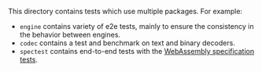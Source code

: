 This directory contains tests which use multiple packages. For example:
- `engine` contains variety of e2e tests, mainly to ensure the consistency in the behavior between engines.
- `codec` contains a test and benchmark on text and binary decoders.
- `spectest` contains end-to-end tests with the [WebAssembly specification tests](https://github.com/WebAssembly/spec/tree/wg-1.0/test/core).
